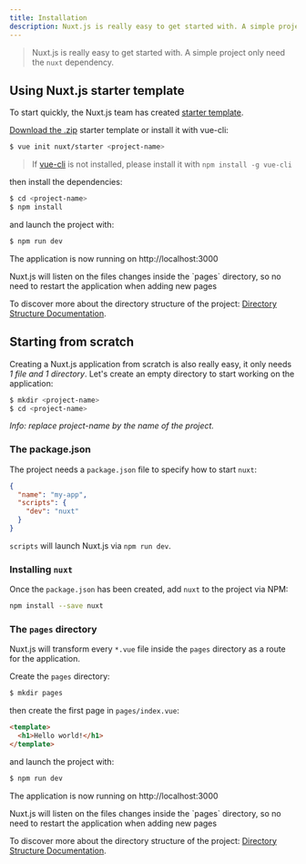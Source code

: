 ```yaml
---
title: Installation
description: Nuxt.js is really easy to get started with. A simple project only need the nuxt dependency in your package.json file.
---
```


> Nuxt.js is really easy to get started with. A simple project only need the `nuxt` dependency.

## Using Nuxt.js starter template

To start quickly, the Nuxt.js team has created [starter template](https://github.com/nuxt/starter).

[Download the .zip](https://github.com/nuxt/starter/archive/source.zip) starter template or install it with vue-cli:

```bash
$ vue init nuxt/starter <project-name>
```

> If [vue-cli](https://github.com/vuejs/vue-cli) is not installed, please install it with `npm install -g vue-cli`

then install the dependencies:

```bash
$ cd <project-name>
$ npm install
```

and launch the project with:
```bash
$ npm run dev
```
The application is now running on http://localhost:3000

<p class="Alert">Nuxt.js will listen on the files changes inside the `pages` directory, so no need to restart the application when adding new pages</p>

To discover more about the directory structure of the project: [Directory Structure Documentation](/guide/directory-structure).

## Starting from scratch

Creating a Nuxt.js application from scratch is also really easy, it only needs *1 file and 1 directory*. Let's create an empty directory to start working on the application:

```bash
$ mkdir <project-name>
$ cd <project-name>
```

*Info: replace project-name by the name of the project.*

### The package.json

The project needs a `package.json` file to specify how to start `nuxt`:
```json
{
  "name": "my-app",
  "scripts": {
    "dev": "nuxt"
  }
}
```
`scripts` will launch Nuxt.js via `npm run dev`.

### Installing `nuxt`

Once the `package.json` has been created, add `nuxt` to the project via NPM:
```bash
npm install --save nuxt
```

### The `pages` directory

Nuxt.js will transform every `*.vue` file inside the `pages` directory as a route for the application.

Create the `pages` directory:
```bash
$ mkdir pages
```

then create the first page in `pages/index.vue`:
```html
<template>
  <h1>Hello world!</h1>
</template>
```

and launch the project with:
```bash
$ npm run dev
```
The application is now running on http://localhost:3000

<p class="Alert">Nuxt.js will listen on the files changes inside the `pages` directory, so no need to restart the application when adding new pages</p>

To discover more about the directory structure of the project: [Directory Structure Documentation](/guide/directory-structure).
